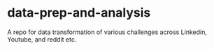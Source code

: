 # data-prep-and-analysis
A repo for data transformation of various challenges across Linkedin, Youtube, and reddit etc.
